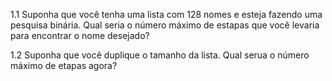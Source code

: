 1.1 Suponha que você tenha uma lista com 128 nomes e esteja fazendo uma pesquisa binária. Qual seria o número máximo de estapas que você levaria para encontrar o nome desejado?

1.2 Suponha que você duplique o tamanho da lista. Qual serua o número máximo de etapas agora?